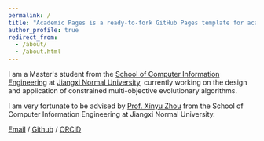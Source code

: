 ```yaml
---
permalink: /
title: "Academic Pages is a ready-to-fork GitHub Pages template for academic personal websites"
author_profile: true
redirect_from: 
  - /about/
  - /about.html
---
```


I am a Master's student from the [School of Computer Information Engineering](https://jsjxy.jxnu.edu.cn/) at [Jiangxi Normal University](https://www.jxnu.edu.cn/main.htm), currently working on the design and application of constrained multi-objective evolutionary algorithms.

I am very fortunate to be advised by [Prof. Xinyu Zhou](https://jsjxy.jxnu.edu.cn/2019/0905/c3381a106190/page.htm) from the School of Computer Information Engineering at Jiangxi Normal University.

[Email](mailto:yjzhu@jxnu.edu.cn) / [Github](https://github.con/YanjunZhu555) / [ORCiD](https://orcid.org/0009-0006-4854-7584)
